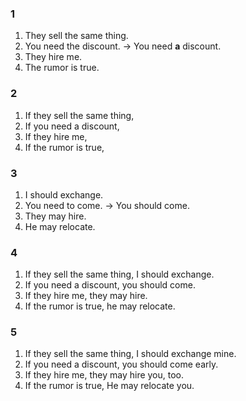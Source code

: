 ### 1
1. They sell the same thing.
2. You need the discount.
-> You need **a** discount.
3. They hire me.
4. The rumor is true.
  
### 2
1. If they sell the same thing,
2. If you need a discount,
3. If they hire me,
4. If the rumor is true,
  
### 3
1. I should exchange.
2. You need to come.
-> You should come.
3. They may hire.
4. He may relocate.
  
### 4
1. If they sell the same thing, I should exchange.
2. If you need a discount, you should come.
3. If they hire me, they may hire.
4. If the rumor is true, he may relocate.
  
### 5
1. If they sell the same thing, I should exchange mine.
2. If you need a discount, you should come early.
3. If they hire me, they may hire you, too.
4. If the rumor is true, He may relocate you.
